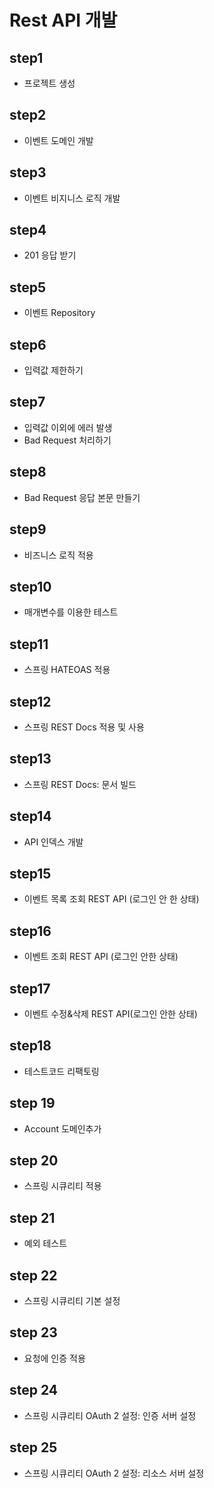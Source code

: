 # Rest API 개발

## step1
* 프로젝트 생성

## step2
* 이벤트 도메인 개발

## step3
* 이벤트 비지니스 로직 개발

## step4
* 201 응답 받기

## step5
* 이벤트 Repository

## step6
* 입력값 제한하기

## step7
* 입력값 이외에 에러 발생
* Bad Request 처리하기

## step8
* Bad Request 응답 본문 만들기

## step9
* 비즈니스 로직 적용

## step10
* 매개변수를 이용한 테스트

## step11
* 스프링 HATEOAS 적용

## step12 
* 스프링 REST Docs 적용 및 사용

## step13
* 스프링 REST Docs: 문서 빌드

## step14
* API 인덱스 개발

## step15
* 이벤트 목록 조회 REST API (로그인 안 한 상태)

## step16
* 이벤트 조회 REST API (로그인 안한 상태)

## step17
* 이벤트 수정&삭제 REST API(로그인 안한 상태)

## step18
* 테스트코드 리팩토링

## step 19
* Account 도메인추가

## step 20
* 스프링 시큐리티 적용

## step 21
* 예외 테스트

## step 22
* 스프링 시큐리티 기본 설정

## step 23
* 요청에 인증 적용

## step 24
* 스프링 시큐리티 OAuth 2 설정: 인증 서버 설정

## step 25
* 스프링 시큐리티 OAuth 2 설정: 리소스 서버 설정